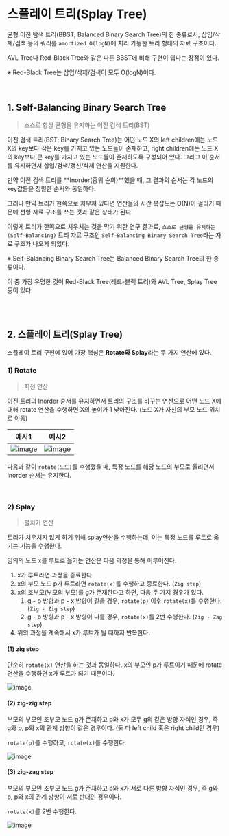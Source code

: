 # 스플레이 트리(Splay Tree)

균형 이진 탐색 트리(BBST; Balanced Binary Search Tree)의 한 종류로서, 삽입/삭제/검색 등의 쿼리를 `amortized O(logN)`에 처리 가능한 트리 형태의 자료 구조이다.

AVL Tree나 Red-Black Tree와 같은 다른 BBST에 비해 구현이 쉽다는 장점이 있다.

※ Red-Black Tree는 삽입/삭제/검색이 모두 O(logN)이다.

<br>

## 1. Self-Balancing Binary Search Tree

> 스스로 항상 균형을 유지하는 이진 검색 트리(BST)

이진 검색 트리(BST; Binary Search Tree)는 어떤 노드 X의 left children에는 노드 X의 key보다 작은 key를 가지고 있는 노드들이 존재하고, right children에는 노드 X의 key보다 큰 key를 가지고 있는 노드들이 존재하도록 구성되어 있다. 그리고 이 순서를 유지하면서 삽입/검색/갱신/삭제 연산을 지원한다.

만약 이진 검색 트리를 **Inorder(중위 순회)**했을 때, 그 결과의 순서는 각 노드의 key값들을 정렬한 순서와 동일하다. 

그러나 만약 트리가 한쪽으로 치우쳐 있다면 연산들의 시간 복잡도는 O(N)이 걸리기 때문에 선형 자료 구조를 쓰는 것과 같은 상태가 된다.

이렇게 트리가 한쪽으로 치우치는 것을 막기 위한 연구 결과로, `스스로 균형을 유지하는(Self-Balancing)` 트리 자료 구조인 `Self-Balancing Binary Search Tree`라는 자료 구조가 나오게 되었다.

※ Self-Balancing Binary Search Tree는 Balanced Binary Search Tree의 한 종류이다.

이 중 가장 유명한 것이 Red-Black Tree(레드-블랙 트리)와 AVL Tree, Splay Tree 등이 있다.

<br>

<br>

## 2. 스플레이 트리(Splay Tree)

스플레이 트리 구현에 있어 가장 핵심은 **Rotate와 Splay**라는 두 가지 연산에 있다.

### 1) Rotate

> 회전 연산

이진 트리의 Inorder 순서를 유지하면서 트리의 구조를 바꾸는 연산으로 어떤 노드 X에 대해 rotate 연산을 수행하면 X의 높이가 1 낮아진다. (노드 X가 자신의 부모 노드 위치로 이동)

| 예시1                                                        | 예시2                                                        |
| ------------------------------------------------------------ | ------------------------------------------------------------ |
| ![image](https://github.com/siwon-park/Algorithm-DataStructure/assets/93081720/004f3851-c4e1-42f7-86a3-a6d454f18251) | ![image](https://github.com/siwon-park/Algorithm-DataStructure/assets/93081720/f8db1318-eece-4398-8be5-fe1a9844992b) |

다음과 같이 `rotate(노드)`를 수행했을 때, 특정 노드를 해당 노드의 부모로 올리면서 Inorder 순서는 유지한다.

<br>

### 2) Splay

> 펼치기 연산

트리가 치우치지 않게 하기 위해 splay연산을 수행하는데, 이는 특정 노드를 루트로 옮기는 기능을 수행한다.

임의의 노드 x를 루트로 옮기는 연산은 다음 과정을 통해 이루어진다.

1. x가 루트라면 과정을 종료한다.
2. x의 부모 노드 p가 루트라면 `rotate(x)`를 수행하고 종료한다. (`Zig step`)
3. x의 조부모(부모의 부모)를 g가 존재한다고 하면, 다음 두 가지 경우가 있다.
   1. g - p 방향과 p - x 방향이 같을 경우, `rotate(p)` 이후 `rotate(x)`를 수행한다. (`Zig - Zig step`)
   2. g - p 방향과 p - x 방향이 다를 경우, `rotate(x)`를 2번 수행한다. (`Zig - Zag step`)
4. 위의 과정을 계속해서 x가 루트가 될 때까지 반복한다.

#### (1) zig step

단순히 `rotate(x)` 연산을 하는 것과 동일하다. x의 부모인 p가 루트이기 때문에 rotate연산을 수행하면 x가 루트가 되기 때문이다.

![image](https://github.com/siwon-park/Algorithm-DataStructure/assets/93081720/a86f16eb-7a28-4ae7-9215-8fa66f133198)



#### (2) zig-zig step

부모의 부모인 조부모 노드 g가 존재하고 p와 x가 모두 g의 같은 방향 자식인 경우, 즉 g와 p, p와 x의 관계 방향이 같은 경우이다. (둘 다 left child 혹은 right child인 경우)

`rotate(p)`를 수행하고, `rotate(x)`를 수행한다.

![image](https://github.com/siwon-park/Algorithm-DataStructure/assets/93081720/b2076f77-adda-45ae-a2fd-9651c057f3d9)



#### (3) zig-zag step

부모의 부모인 조부모 노드 g가 존재하고 p와 x가 서로 다른 방향 자식인 경우, 즉 g와 p, p와 x의 관계 방향이 서로 반대인 경우이다.

`rotate(x)`를 2번 수행한다.

![image](https://github.com/siwon-park/Algorithm-DataStructure/assets/93081720/7a4a2d84-d1e4-4bb7-a4ef-40bd3fe20458)